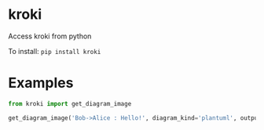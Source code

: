 # kroki

Access kroki from python

To install:	```pip install kroki```

# Examples

```python
from kroki import get_diagram_image

get_diagram_image('Bob->Alice : Hello!', diagram_kind='plantuml', output_format='svg')
```

